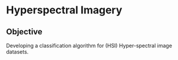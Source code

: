 # Hyperspectral Imagery

## Objective
Developing a classification algorithm for (HSI) Hyper-spectral image datasets.


